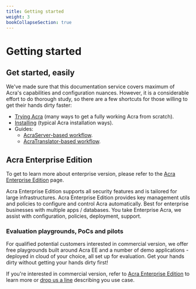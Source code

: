 ```yaml
---
title: Getting started
weight: 3
bookCollapseSection: true
---
```


# Getting started

## Get started, easily

We've made sure that this documentation service covers maximum of Acra's capabilities and configuration nuances. However, it is a considerable effort to do thorough study, so there are a few shortcuts for those willing to get their hands dirty faster:

* [Trying Acra](/acra/getting-started/trying/) (many ways to get a fully working Acra from scratch).
* [Installing](/acra/getting-started/installing/) (typical Acra installation ways).
* Guides:
  * [AcraServer-based workflow](/acra/guides/integrating-acra-server-into-infrastructure/#integrating-acra-server-into-infrastructure/).
  * [AcraTranslator-based workflow](/acra/guides/integrating-acra-translator-into-new-infrastructure/#usage-of-acratranslator).

## Acra Enterprise Edition

To get to learn more about enterprise version, please refer to the [Acra Enterprise Edition](/acra/enterprise-edition/) page.

Acra Enterprise Edition supports all security features and is tailored for large infrastructures. Acra Enterprise Edition provides key management utils and policies to configure and control Acra automatically. Best for enterprise businesses with multiple apps / databases. You take Enterprise Acra, we assist with configuration, policies, deployment, support.

### Evaluation playgrounds, PoCs and pilots

For qualified potential customers interested in commercial version, we offer free playgrounds built around Acra EE and a number of demo applications - deployed in cloud of your choice, all set up for evaluation. Get your hands dirty without getting your hands dirty first!

If you're interested in commercial version, refer to [Acra Enterprise Edition](/acra/enterprise-edition/#how-to-evaluate-and-get-started) to learn more or [drop us a line](mailto:sales@cossacklabs.com) describing you use case.
